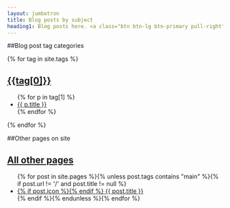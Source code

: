 ```yaml
---
layout: jumbotron
title: Blog posts by subject
heading1: Blog posts here. <a class="btn btn-lg btn-primary pull-right" href="blog.html" role="button">To all blog posts</a>
---
```


##Blog post tag categories

<!-- https://github.com/edrex/edrex.github.io/blob/master/pages/tags.html -->

{% for tag in site.tags %}
<h2 class="tag"><a class="label label-default" data-toggle="collapse" data-parent="#accordion" href="#tag-{{tag[0]}}">{{tag[0]}}</a></h2>
<ul id="tag-{{tag[0]}}" class="collapse">
{% for p in tag[1] %}
  <li><a href="{{ p.url }}">{{ p.title }}</a></li>
{% endfor %}
</ul>
{% endfor %}

##Other pages on site

<h2><a class="label label-default" data-toggle="collapse" data-parent="#accordion" href="#orphans"><i class="icon-frown icon-large"></i>All other pages</a></h2>
<ul id="orphans" class="collapse">
    {% for post in site.pages %}{% unless post.tags contains "main" %}{% if post.url != '/' and post.title != null %}
      <li>
        <a href="{{ post.url }}" title="{{ post.description | strip_html }}">
          {% if post.icon %}<i class="icon-{{ post.icon }}"></i>{% endif %} {{ post.title }}
        </a>
      </li>
    {% endif %}{% endunless %}{% endfor %}
</ul>